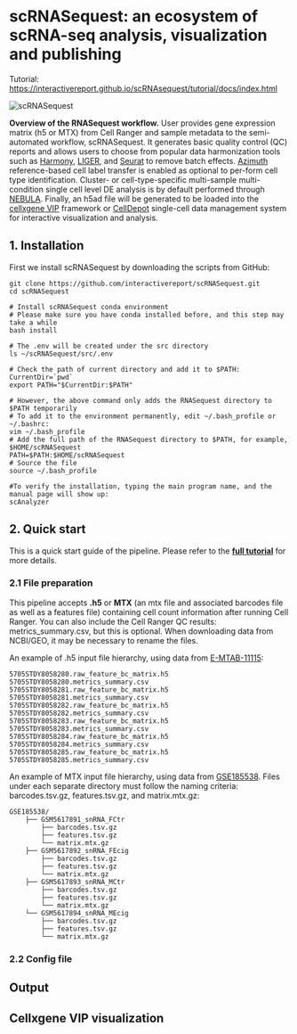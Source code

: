 # scRNASequest: an ecosystem of scRNA-seq analysis, visualization and publishing

Tutorial: https://interactivereport.github.io/scRNAsequest/tutorial/docs/index.html

![scRNASequest](https://interactivereport.github.io/scRNAsequest/images/Cover.png?raw=true "scRNASequest")

**Overview of the RNASequest workflow.** User provides gene expression matrix (h5 or MTX) from Cell Ranger and sample metadata to the semi-automated workflow, scRNASequest. It generates basic quality control (QC) reports and allows users to choose from popular data harmonization tools such as [Harmony](https://www.nature.com/articles/s41592-019-0619-0), [LIGER](https://www.cell.com/cell/fulltext/S0092-8674(19)30504-5), and [Seurat](https://www.cell.com/cell/fulltext/S0092-8674(19)30559-8) to remove batch effects. [Azimuth](https://www.cell.com/cell/fulltext/S0092-8674(21)00583-3) reference-based cell label transfer is enabled as optional to per-form cell type identification. Cluster- or cell-type-specific multi-sample multi-condition single cell level DE analysis is by default performed through [NEBULA](https://www.nature.com/articles/s42003-021-02146-6). Finally, an h5ad file will be generated to be loaded into the [cellxgene VIP](https://www.biorxiv.org/content/10.1101/2020.08.28.270652v2.full) framework or [CellDepot](https://www.sciencedirect.com/science/article/pii/S0022283621006665) single-cell data management system for interactive visualization and analysis.

## 1. Installation

First we install scRNASequest by downloading the scripts from GitHub:

```
git clone https://github.com/interactivereport/scRNASequest.git
cd scRNASequest

# Install scRNASequest conda environment
# Please make sure you have conda installed before, and this step may take a while
bash install

# The .env will be created under the src directory
ls ~/scRNASequest/src/.env

# Check the path of current directory and add it to $PATH:
CurrentDir=`pwd`
export PATH="$CurrentDir:$PATH"

# However, the above command only adds the RNASequest directory to $PATH temporarily
# To add it to the environment permanently, edit ~/.bash_profile or ~/.bashrc:
vim ~/.bash_profile
# Add the full path of the RNASequest directory to $PATH, for example, $HOME/scRNASequest
PATH=$PATH:$HOME/scRNASequest
# Source the file
source ~/.bash_profile

#To verify the installation, typing the main program name, and the manual page will show up:
scAnalyzer
```

## 2. Quick start

This is a quick start guide of the pipeline. Please refer to the [**full tutorial**](https://interactivereport.github.io/scRNAsequest/tutorial/docs/index.html) for more details.

### 2.1 File preparation

This pipeline accepts **.h5** or **MTX** (an mtx file and associated barcodes file as well as a features file) containing cell count information after running Cell Ranger. You can also include the Cell Ranger QC results: metrics_summary.csv, but this is optional. When downloading data from NCBI/GEO, it may be necessary to rename the files.

An example of .h5 input file hierarchy, using data from [E-MTAB-11115](https://www.ebi.ac.uk/biostudies/arrayexpress/studies/E-MTAB-11115):

```
5705STDY8058280.raw_feature_bc_matrix.h5
5705STDY8058280.metrics_summary.csv
5705STDY8058281.raw_feature_bc_matrix.h5
5705STDY8058281.metrics_summary.csv
5705STDY8058282.raw_feature_bc_matrix.h5
5705STDY8058282.metrics_summary.csv
5705STDY8058283.raw_feature_bc_matrix.h5
5705STDY8058283.metrics_summary.csv
5705STDY8058284.raw_feature_bc_matrix.h5
5705STDY8058284.metrics_summary.csv
5705STDY8058285.raw_feature_bc_matrix.h5
5705STDY8058285.metrics_summary.csv
```

An example of MTX input file hierarchy, using data from [GSE185538](https://www.ncbi.nlm.nih.gov/geo/query/acc.cgi?acc=GSE185538). Files under each separate directory must follow the naming criteria: barcodes.tsv.gz, features.tsv.gz, and matrix.mtx.gz:

```
GSE185538/
    ├── GSM5617891_snRNA_FCtr
        ├── barcodes.tsv.gz
        ├── features.tsv.gz
        └── matrix.mtx.gz
    ├── GSM5617892_snRNA_FEcig
        ├── barcodes.tsv.gz
        ├── features.tsv.gz
        └── matrix.mtx.gz
    ├── GSM5617893_snRNA_MCtr
        ├── barcodes.tsv.gz
        ├── features.tsv.gz
        └── matrix.mtx.gz
    └── GSM5617894_snRNA_MEcig
        ├── barcodes.tsv.gz
        ├── features.tsv.gz
        └── matrix.mtx.gz
```

### 2.2 Config file



## Output

## Cellxgene VIP visualization
